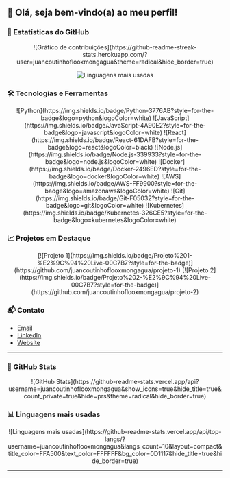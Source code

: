 ## 👋 Olá, seja bem-vindo(a) ao meu perfil!

### 🚀 Estatísticas do GitHub
<div align="center">
  <!-- Gráfico de contribuições -->
  ![Gráfico de contribuições](https://github-readme-streak-stats.herokuapp.com/?user=juancoutinhoflooxmongagua&theme=radical&hide_border=true)

  <!-- Linguagens mais usadas -->
  ![Linguagens mais usadas](https://github-readme-stats.vercel.app/api/top-langs/?username=juancoutinhoflooxmongagua&langs_count=10&layout=compact&title_color=FFA500&text_color=FFFFFF&bg_color=0D1117&hide_title=true&hide_border=true)
</div>

### 🛠 Tecnologias e Ferramentas

<div align="center">
  <!-- Ícones de Tecnologias -->
  ![Python](https://img.shields.io/badge/Python-3776AB?style=for-the-badge&logo=python&logoColor=white)
  ![JavaScript](https://img.shields.io/badge/JavaScript-4A90E2?style=for-the-badge&logo=javascript&logoColor=white)
  ![React](https://img.shields.io/badge/React-61DAFB?style=for-the-badge&logo=react&logoColor=black)
  ![Node.js](https://img.shields.io/badge/Node.js-339933?style=for-the-badge&logo=node.js&logoColor=white)
  ![Docker](https://img.shields.io/badge/Docker-2496ED?style=for-the-badge&logo=docker&logoColor=white)
  ![AWS](https://img.shields.io/badge/AWS-FF9900?style=for-the-badge&logo=amazonaws&logoColor=white)
  ![Git](https://img.shields.io/badge/Git-F05032?style=for-the-badge&logo=git&logoColor=white)
  ![Kubernetes](https://img.shields.io/badge/Kubernetes-326CE5?style=for-the-badge&logo=kubernetes&logoColor=white)
</div>

### 📈 Projetos em Destaque
<div align="center">
  [![Projeto 1](https://img.shields.io/badge/Projeto%201-%E2%9C%94%20Live-00C7B7?style=for-the-badge)](https://github.com/juancoutinhoflooxmongagua/projeto-1)
  [![Projeto 2](https://img.shields.io/badge/Projeto%202-%E2%9C%94%20Live-00C7B7?style=for-the-badge)](https://github.com/juancoutinhoflooxmongagua/projeto-2)
</div>

### 📬 **Contato**
- [Email](mailto:seu-email@exemplo.com)
- [LinkedIn](https://www.linkedin.com/in/seu-linkedin/)
- [Website](https://seu-site.com)

---

### 🔧 GitHub Stats

<!-- GitHub Stats -->
<div align="center">
  ![GitHub Stats](https://github-readme-stats.vercel.app/api?username=juancoutinhoflooxmongagua&show_icons=true&hide_title=true&count_private=true&hide=prs&theme=radical&hide_border=true)
</div>

### 📊 Linguagens mais usadas

<!-- Linguagens mais usadas -->
<div align="center">
  ![Linguagens mais usadas](https://github-readme-stats.vercel.app/api/top-langs/?username=juancoutinhoflooxmongagua&langs_count=10&layout=compact&title_color=FFA500&text_color=FFFFFF&bg_color=0D1117&hide_title=true&hide_border=true)
</div>

---


